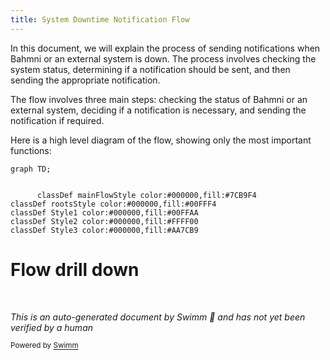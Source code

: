 ```yaml
---
title: System Downtime Notification Flow
---
```

In this document, we will explain the process of sending notifications when Bahmni or an external system is down. The process involves checking the system status, determining if a notification should be sent, and then sending the appropriate notification.

The flow involves three main steps: checking the status of Bahmni or an external system, deciding if a notification is necessary, and sending the notification if required.

Here is a high level diagram of the flow, showing only the most important functions:

```mermaid
graph TD;
      

      classDef mainFlowStyle color:#000000,fill:#7CB9F4
classDef rootsStyle color:#000000,fill:#00FFF4
classDef Style1 color:#000000,fill:#00FFAA
classDef Style2 color:#000000,fill:#FFFF00
classDef Style3 color:#000000,fill:#AA7CB9
```

# Flow drill down

&nbsp;

*This is an auto-generated document by Swimm 🌊 and has not yet been verified by a human*

<SwmMeta version="3.0.0" repo-id="Z2l0aHViJTNBJTNBaGlwLXNlcnZpY2UlM0ElM0FTd2ltbS1EZW1v" repo-name="hip-service"><sup>Powered by [Swimm](/)</sup></SwmMeta>
